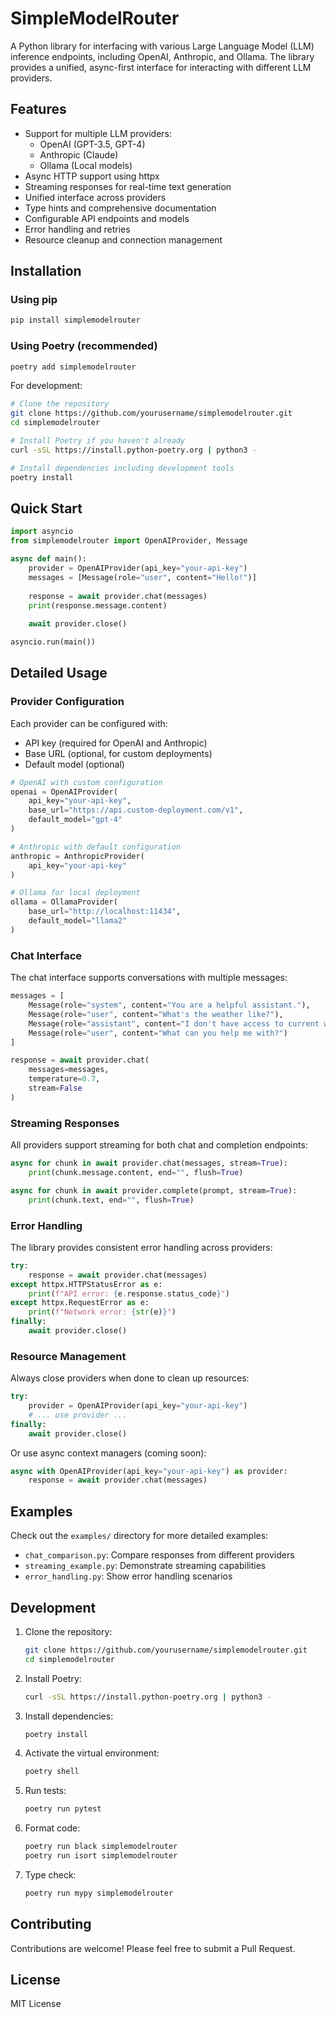 # SimpleModelRouter

A Python library for interfacing with various Large Language Model (LLM) inference endpoints, including OpenAI, Anthropic, and Ollama. The library provides a unified, async-first interface for interacting with different LLM providers.

## Features

- Support for multiple LLM providers:
  - OpenAI (GPT-3.5, GPT-4)
  - Anthropic (Claude)
  - Ollama (Local models)
- Async HTTP support using httpx
- Streaming responses for real-time text generation
- Unified interface across providers
- Type hints and comprehensive documentation
- Configurable API endpoints and models
- Error handling and retries
- Resource cleanup and connection management

## Installation

### Using pip

```bash
pip install simplemodelrouter
```

### Using Poetry (recommended)

```bash
poetry add simplemodelrouter
```

For development:

```bash
# Clone the repository
git clone https://github.com/yourusername/simplemodelrouter.git
cd simplemodelrouter

# Install Poetry if you haven't already
curl -sSL https://install.python-poetry.org | python3 -

# Install dependencies including development tools
poetry install
```

## Quick Start

```python
import asyncio
from simplemodelrouter import OpenAIProvider, Message

async def main():
    provider = OpenAIProvider(api_key="your-api-key")
    messages = [Message(role="user", content="Hello!")]
    
    response = await provider.chat(messages)
    print(response.message.content)
    
    await provider.close()

asyncio.run(main())
```

## Detailed Usage

### Provider Configuration

Each provider can be configured with:
- API key (required for OpenAI and Anthropic)
- Base URL (optional, for custom deployments)
- Default model (optional)

```python
# OpenAI with custom configuration
openai = OpenAIProvider(
    api_key="your-api-key",
    base_url="https://api.custom-deployment.com/v1",
    default_model="gpt-4"
)

# Anthropic with default configuration
anthropic = AnthropicProvider(
    api_key="your-api-key"
)

# Ollama for local deployment
ollama = OllamaProvider(
    base_url="http://localhost:11434",
    default_model="llama2"
)
```

### Chat Interface

The chat interface supports conversations with multiple messages:

```python
messages = [
    Message(role="system", content="You are a helpful assistant."),
    Message(role="user", content="What's the weather like?"),
    Message(role="assistant", content="I don't have access to current weather data."),
    Message(role="user", content="What can you help me with?")
]

response = await provider.chat(
    messages=messages,
    temperature=0.7,
    stream=False
)
```

### Streaming Responses

All providers support streaming for both chat and completion endpoints:

```python
async for chunk in await provider.chat(messages, stream=True):
    print(chunk.message.content, end="", flush=True)

async for chunk in await provider.complete(prompt, stream=True):
    print(chunk.text, end="", flush=True)
```

### Error Handling

The library provides consistent error handling across providers:

```python
try:
    response = await provider.chat(messages)
except httpx.HTTPStatusError as e:
    print(f"API error: {e.response.status_code}")
except httpx.RequestError as e:
    print(f"Network error: {str(e)}")
finally:
    await provider.close()
```

### Resource Management

Always close providers when done to clean up resources:

```python
try:
    provider = OpenAIProvider(api_key="your-api-key")
    # ... use provider ...
finally:
    await provider.close()
```

Or use async context managers (coming soon):

```python
async with OpenAIProvider(api_key="your-api-key") as provider:
    response = await provider.chat(messages)
```

## Examples

Check out the `examples/` directory for more detailed examples:

- `chat_comparison.py`: Compare responses from different providers
- `streaming_example.py`: Demonstrate streaming capabilities
- `error_handling.py`: Show error handling scenarios

## Development

1. Clone the repository:
   ```bash
   git clone https://github.com/yourusername/simplemodelrouter.git
   cd simplemodelrouter
   ```

2. Install Poetry:
   ```bash
   curl -sSL https://install.python-poetry.org | python3 -
   ```

3. Install dependencies:
   ```bash
   poetry install
   ```

4. Activate the virtual environment:
   ```bash
   poetry shell
   ```

5. Run tests:
   ```bash
   poetry run pytest
   ```

6. Format code:
   ```bash
   poetry run black simplemodelrouter
   poetry run isort simplemodelrouter
   ```

7. Type check:
   ```bash
   poetry run mypy simplemodelrouter
   ```

## Contributing

Contributions are welcome! Please feel free to submit a Pull Request.

## License

MIT License
